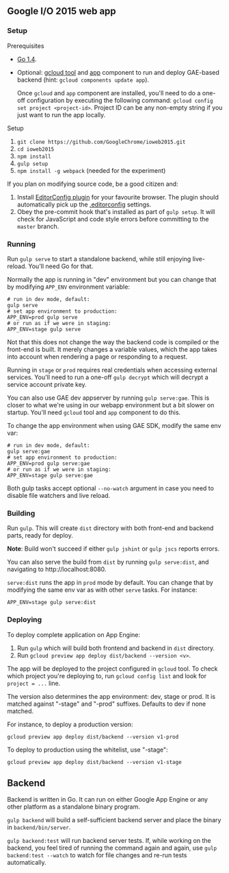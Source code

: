 ## Google I/O 2015 web app

### Setup

Prerequisites

* [Go 1.4](https://golang.org/dl/).
* Optional: [gcloud tool](https://cloud.google.com/sdk/#Quick_Start)
  and [app](https://cloud.google.com/sdk/gcloud-app#Installation) component
  to run and deploy GAE-based backend (hint: `gcloud components update app`).

  Once `gcloud` and `app` component are installed, you'll need to do a one-off
  configuration by executing the following command: `gcloud config set project <project-id>`.
  Project ID can be any non-empty string if you just want to run the app locally.

Setup

1. `git clone https://github.com/GoogleChrome/ioweb2015.git`
2. `cd ioweb2015`
3. `npm install`
4. `gulp setup`
5. `npm install -g webpack` (needed for the experiment)

If you plan on modifying source code, be a good citizen and:

1. Install [EditorConfig plugin](http://editorconfig.org/#download) for your favourite browser.
   The plugin should automatically pick up the [.editorconfig](.editorconfig) settings.
2. Obey the pre-commit hook that's installed as part of `gulp setup`.
   It will check for JavaScript and code style errors before committing to the `master` branch.

### Running

Run `gulp serve` to start a standalone backend, while still enjoying live-reload.
You'll need Go for that.

Normally the app is running in "dev" environment but you can change that by
modifying `APP_ENV` environment variable:

  ```
  # run in dev mode, default:
  gulp serve
  # set app environment to production:
  APP_ENV=prod gulp serve
  # or run as if we were in staging:
  APP_ENV=stage gulp serve
  ```

Not that this does not change the way the backend code is compiled
or the front-end is built. It merely changes a variable values,
which the app takes into account when rendering a page or responding to a request.

Running in `stage` or `prod` requires real credentials when accessing external services.
You'll need to run a one-off `gulp decrypt` which will decrypt a service account private key.

You can also use GAE dev appserver by running `gulp serve:gae`. This is closer to what
we're using in our webapp environment but a bit slower on startup.
You'll need `gcloud` tool and `app` component to do this.

To change the app environment when using GAE SDK, modify the same env var:

  ```
  # run in dev mode, default:
  gulp serve:gae
  # set app environment to production:
  APP_ENV=prod gulp serve:gae
  # or run as if we were in staging:
  APP_ENV=stage gulp serve:gae
  ```

Both gulp tasks accept optional `--no-watch` argument in case you need to disable
file watchers and live reload.

### Building

Run `gulp`. This will create `dist` directory with both front-end and backend parts, ready for deploy.

**Note**: Build won't succeed if either `gulp jshint` or `gulp jscs` reports errors.

You can also serve the build from `dist` by running `gulp serve:dist`,
and navigating to http://localhost:8080.

`serve:dist` runs the app in `prod` mode by default. You can change that
by modifying the same env var as with other `serve` tasks. For instance:

  ```
  APP_ENV=stage gulp serve:dist
  ```

### Deploying

To deploy complete application on App Engine:

1. Run `gulp` which will build both frontend and backend in `dist` directory.
2. Run `gcloud preview app deploy dist/backend --version <v>`.

The app will be deployed to the project configured in `gcloud` tool.
To check which project you're deploying to, run `gcloud config list`
and look for `project = ...` line.

The version also determines the app environment: dev, stage or prod.
It is matched against "-stage" and "-prod" suffixes. Defaults to dev if none matched.

For instance, to deploy a production version:

  ```
  gcloud preview app deploy dist/backend --version v1-prod
  ```

To deploy to production using the whitelist, use "-stage":

  ```
  gcloud preview app deploy dist/backend --version v1-stage
  ```

## Backend

Backend is written in Go. It can run on either Google App Engine or any other platform as a standalone
binary program.

`gulp backend` will build a self-sufficient backend server and place the binary in `backend/bin/server`.

`gulp backend:test` will run backend server tests. If, while working on the backend, you feel tired
of running the command again and again, use `gulp backend:test --watch` to watch for file changes
and re-run tests automatically.


